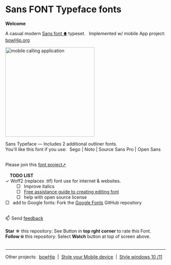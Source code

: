 # Sans FONT Typeface fonts
<b>Welcome</b> <br>

A casual modern <a href="https://github.com/qp5/FONT/raw/main/FONT.zip">Sans font <small>🡇</small></a> typeset.   Implemented w/ mobile App project: <a target="_blank" href="https://bowHip.org">bowHip.org</a><br>

<a href="https://github.com/qp5/FONT/raw/main/FONT.zip"><img style="height: 280px; margin-bottom:-0px; margin-top:0px;" src="https://bowhip.org/img/font_thumb_publisher_card.png" alt="mobile calling application"></a> 

Sans Typeface — Includes 2 additional outliner fonts.<br>
You'll like this font if you use:  Sego | Noto | Source Sans Pro | Open Sans<br><br>

Please join this <a href="mailto: support@bowhip.org">font project➚</a> <br> <br>
  <b>TODO LIST</b><br>
    ✓  Woff2 (replaces .ttf) font use for internet & websites.<br>
    ▢  Improve italics<br>
    ▢  <a target="_blank" href="https://chatgpt.com/">Free assistance guide to creating editing font</a><br>
    ▢  help with open source license<br>
    ▢  add to Google fonts: Fork the <a href="https://github.com/google/fonts">Google Fonts</a> GitHub repository <br>

    <br>
    📫 Send <a href="mailto: support@bowhip.org">feedback</a> <br><br>
    <b>Star ☆</b> this repository: See Button in <b>top rght corner</b> to rate this Font.<br>
    <b>Follow ଳ</b> this repository: Select <b>Watch</b> button at top of screen above.   <br><br>
    
____________________________________________________________
Other projects:  <a href="https://github.com/qp5/bowHip">bowHip</a>  |  <a target="_blank" href="https://codepen.io/qp5/full/WNGbLBy">Style your Mobile device</a>  |   <a target="_blank" href="https://codepen.io/qp5/project/full/ZmBrJo">Style windows 10 /11</a>
